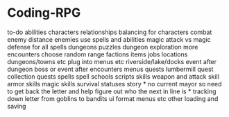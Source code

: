 # Coding-RPG
to-do
abilities
characters
    relationships
    balancing for characters
combat
    enemy distance
    enemies use spells and abilities
    magic attack vs magic defense for all spells
dungeons
    puzzles
    dungeon exploration
    more encounters
    choose random range
factions
items
jobs
locations
    dungeons/towns etc
    plug into menus etc
    riverside/lake/docks
    event after dungeon boss or event after encounters
menus
quests
    lumbermill quest
    collection quests
spells
    spell schools
scripts
skills
    weapon and attack skill
    armor skills
    magic skills
    survival
statuses
story
    * no current mayor so need to get back the letter and help figure out who the next in line is
    * tracking down letter from goblins to bandits
ui
    format menus etc
other
    loading and saving    
